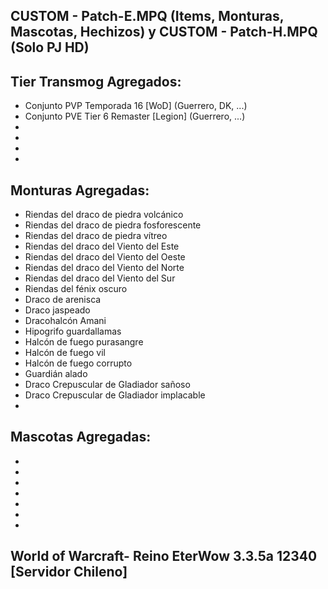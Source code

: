 CUSTOM - Patch-E.MPQ (Items, Monturas, Mascotas, Hechizos) y CUSTOM - Patch-H.MPQ (Solo PJ HD)
-
Tier Transmog Agregados:
-
* Conjunto PVP Temporada 16 [WoD] (Guerrero, DK, ...)
* Conjunto PVE Tier 6 Remaster [Legion] (Guerrero, ...)
* 
* 
* 
* 

Monturas Agregadas:
-
* Riendas del draco de piedra volcánico
* Riendas del draco de piedra fosforescente
* Riendas del draco de piedra vítreo
* Riendas del draco del Viento del Este
* Riendas del draco del Viento del Oeste
* Riendas del draco del Viento del Norte
* Riendas del draco del Viento del Sur 
* Riendas del fénix oscuro
* Draco de arenisca
* Draco jaspeado
* Dracohalcón Amani
* Hipogrifo guardallamas
* Halcón de fuego purasangre
* Halcón de fuego vil
* Halcón de fuego corrupto
* Guardián alado
* Draco Crepuscular de Gladiador sañoso
* Draco Crepuscular de Gladiador implacable
* 

Mascotas Agregadas:
-
* 
* 
* 
* 
* 
* 
*  

World of Warcraft- Reino EterWow 3.3.5a 12340  [Servidor Chileno]
-
